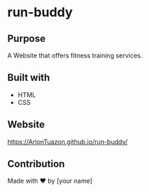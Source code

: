 # run-buddy

## Purpose
A Website that offers fitness training services.

## Built with
* HTML
* CSS

## Website
https://ArlonTuazon.github.io/run-buddy/

## Contribution
Made with ❤️ by [your name]
